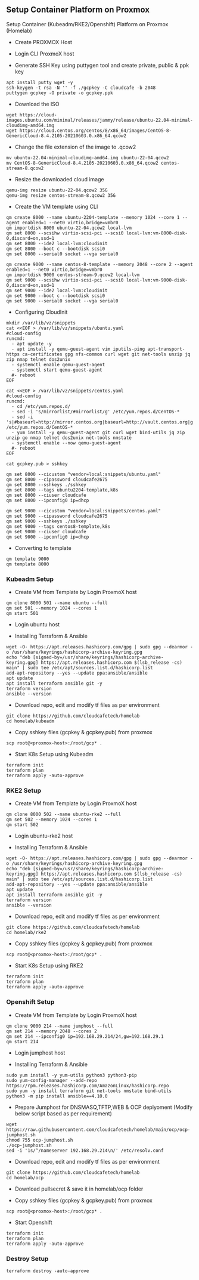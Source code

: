 ## Setup Container Platform on Proxmox
Setup Container (Kubeadm/RKE2/Openshift) Platform on Proxmox (Homelab)

- Create PROXMOX Host

- Login CLI ProxmoX host

- Generate SSH Key using puttygen tool and create private, public & ppk key

```
apt install putty wget -y
ssh-keygen -t rsa -N '' -f ./gcpkey -C cloudcafe -b 2048
puttygen gcpkey -O private -o gcpkey.ppk
```
- Download the ISO 

```
wget https://cloud-images.ubuntu.com/minimal/releases/jammy/release/ubuntu-22.04-minimal-cloudimg-amd64.img
wget https://cloud.centos.org/centos/8/x86_64/images/CentOS-8-GenericCloud-8.4.2105-20210603.0.x86_64.qcow2
```

- Change the file extension of the image to .qcow2

```
mv ubuntu-22.04-minimal-cloudimg-amd64.img ubuntu-22-04.qcow2
mv CentOS-8-GenericCloud-8.4.2105-20210603.0.x86_64.qcow2 centos-stream-8.qcow2
```

- Resize the downloaded cloud image

```
qemu-img resize ubuntu-22-04.qcow2 35G
qemu-img resize centos-stream-8.qcow2 35G
```

- Create the VM template using CLI

```
qm create 8000 --name ubuntu-2204-template --memory 1024 --core 1 --agent enabled=1 --net0 virtio,bridge=vmbr0
qm importdisk 8000 ubuntu-22-04.qcow2 local-lvm
qm set 8000 --scsihw virtio-scsi-pci --scsi0 local-lvm:vm-8000-disk-0,discard=on,ssd=1
qm set 8000 --ide2 local-lvm:cloudinit
qm set 8000 --boot c --bootdisk scsi0
qm set 8000 --serial0 socket --vga serial0

qm create 9000 --name centos-8-template --memory 2048 --core 2 --agent enabled=1 --net0 virtio,bridge=vmbr0
qm importdisk 9000 centos-stream-9.qcow2 local-lvm
qm set 9000 --scsihw virtio-scsi-pci --scsi0 local-lvm:vm-9000-disk-0,discard=on,ssd=1
qm set 9000 --ide2 local-lvm:cloudinit
qm set 9000 --boot c --bootdisk scsi0
qm set 9000 --serial0 socket --vga serial0
```

- Configuring CloudInit

```
mkdir /var/lib/vz/snippets
cat <<EOF > /var/lib/vz/snippets/ubuntu.yaml
#cloud-config
runcmd:
  - apt update -y
  - apt install -y qemu-guest-agent vim iputils-ping apt-transport-https ca-certificates gpg nfs-common curl wget git net-tools unzip jq zip nmap telnet dos2unix
  - systemctl enable qemu-guest-agent
  - systemctl start qemu-guest-agent
  #- reboot
EOF

cat <<EOF > /var/lib/vz/snippets/centos.yaml
#cloud-config
runcmd:
  - cd /etc/yum.repos.d/
  - sed -i 's/mirrorlist/#mirrorlist/g' /etc/yum.repos.d/CentOS-*
  - sed -i 's|#baseurl=http://mirror.centos.org|baseurl=http://vault.centos.org|g' /etc/yum.repos.d/CentOS-*
  - yum install -y qemu-guest-agent git curl wget bind-utils jq zip unzip go nmap telnet dos2unix net-tools nmstate
  - systemctl enable --now qemu-guest-agent
  #- reboot
EOF

cat gcpkey.pub > sshkey

qm set 8000 --cicustom "vendor=local:snippets/ubuntu.yaml"
qm set 8000 --cipassword cloudcafe2675
qm set 8000 --sshkeys ./sshkey
qm set 8000 --tags ubuntu2204-template,k8s
qm set 8000 --ciuser cloudcafe
qm set 8000 --ipconfig0 ip=dhcp

qm set 9000 --cicustom "vendor=local:snippets/centos.yaml"
qm set 9000 --cipassword cloudcafe2675
qm set 9000 --sshkeys ./sshkey
qm set 9000 --tags centos8-template,k8s
qm set 9000 --ciuser cloudcafe
qm set 9000 --ipconfig0 ip=dhcp
```
- Converting to template

```
qm template 9000
qm template 8000
```

### Kubeadm Setup

- Create VM from Template by Login ProxmoX host

```
qm clone 8000 501 --name ubuntu --full
qm set 501 --memory 1024 --cores 1
qm start 501
```

- Login ubuntu host

- Installing Terraform & Ansible

```
wget -O- https://apt.releases.hashicorp.com/gpg | sudo gpg --dearmor -o /usr/share/keyrings/hashicorp-archive-keyring.gpg
echo "deb [signed-by=/usr/share/keyrings/hashicorp-archive-keyring.gpg] https://apt.releases.hashicorp.com $(lsb_release -cs) main" | sudo tee /etc/apt/sources.list.d/hashicorp.list
add-apt-repository --yes --update ppa:ansible/ansible
apt update
apt install terraform ansible git -y
terraform version
ansible --version
```
- Download repo, edit and modify tf files as per environment

```
git clone https://github.com/cloudcafetech/homelab
cd homelab/kubeadm
```
- Copy sshkey files (gcpkey & gcpkey.pub) from proxmox

```scp root@<proxmox-host>:/root/gcp* .```

- Start K8s Setup using Kubeadm

```
terraform init
terraform plan 
terraform apply -auto-approve
```

### RKE2 Setup

- Create VM from Template by Login ProxmoX host

```
qm clone 8000 502 --name ubuntu-rke2 --full
qm set 502 --memory 1024 --cores 1
qm start 502
```

- Login ubuntu-rke2 host

- Installing Terraform & Ansible

```
wget -O- https://apt.releases.hashicorp.com/gpg | sudo gpg --dearmor -o /usr/share/keyrings/hashicorp-archive-keyring.gpg
echo "deb [signed-by=/usr/share/keyrings/hashicorp-archive-keyring.gpg] https://apt.releases.hashicorp.com $(lsb_release -cs) main" | sudo tee /etc/apt/sources.list.d/hashicorp.list
add-apt-repository --yes --update ppa:ansible/ansible
apt update
apt install terraform ansible git -y
terraform version
ansible --version
```

- Download repo, edit and modify tf files as per environment

```
git clone https://github.com/cloudcafetech/homelab
cd homelab/rke2
```

- Copy sshkey files (gcpkey & gcpkey.pub) from proxmox

```scp root@<proxmox-host>:/root/gcp* .```

- Start K8s Setup using RKE2

```
terraform init
terraform plan 
terraform apply -auto-approve
```

### Openshift Setup

- Create VM from Template by Login ProxmoX host

```
qm clone 9000 214 --name jumphost --full
qm set 214 --memory 2048 --cores 2
qm set 214 --ipconfig0 ip=192.168.29.214/24,gw=192.168.29.1
qm start 214
```

- Login jumphost host

- Installing Terraform & Ansible

```
sudo yum install -y yum-utils python3 python3-pip
sudo yum-config-manager --add-repo https://rpm.releases.hashicorp.com/AmazonLinux/hashicorp.repo
sudo yum -y install terraform git net-tools nmstate bind-utils
python3 -m pip install ansible==4.10.0
```

- Prepare Jumphost for DNSMASQ,TFTP,WEB & OCP deplyoment (Modify below script based as per requirement)

```
wget https://raw.githubusercontent.com/cloudcafetech/homelab/main/ocp/ocp-jumphost.sh
chmod 755 ocp-jumphost.sh
./ocp-jumphost.sh
sed -i '1s/^/nameserver 192.168.29.214\n/' /etc/resolv.conf
```

- Download repo, edit and modify tf files as per environment

```
git clone https://github.com/cloudcafetech/homelab
cd homelab/ocp
```

- Download pullsecret & save it in homelab/ocp folder

- Copy sshkey files (gcpkey & gcpkey.pub) from proxmox

```scp root@<proxmox-host>:/root/gcp* .```

- Start Openshift

```
terraform init
terraform plan 
terraform apply -auto-approve
```

### Destroy Setup 

```terraform destroy -auto-approve```
